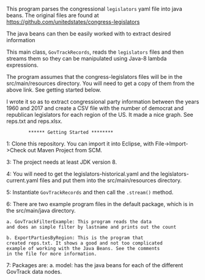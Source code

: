 This program parses the congressional `legislators` yaml file into java beans.
The original files are found at https://github.com/unitedstates/congress-legislators

The java beans can then be easily worked with to extract desired information

This main class, `GovTrackRecords`, reads the `legislators` files and then
streams them so they can be manipulated using Java-8 lambda expressions. 

The program assumes that the congress-legislators files will be in the
src/main/resources directory. You will need to get a copy of them from 
the above link. See getting started below.

I wrote it so as to extract congressional party information between 
the years 1960 and 2017 and create a CSV file with the number of democrat 
and republican legislators for each region of the US. It made a nice
graph. See reps.txt and reps.xlsx.

			****** Getting Started ********

1:  Clone this repository. You can import it into Eclipse, with 
	File->Import->Check out Maven Project from SCM.
	
3: 	The project needs at least JDK version 8.

4:	You will need to get the legislators-historical.yaml and 
	the legislators-current.yaml files and put them into 
	the src/main/resources directory.
	
5:      Instantiate `GovTrackRecords` and then call the `.stream()` method.  

6:	There are two example program files in the default package, 
	which is in the src/main/java directory.
	
	a. GovTrackFilterExample: This program reads the data
	and does an simple filter by lastname and prints out the count
	
	b. ExportPartiesByRegion: This is the program that 
	created reps.txt. It shows a good and not too complicated
	example of working with the Java Beans. See the comments
	in the file for more information.
	
7:	Packages are: 
	a. model: has the java beans for each of the different GovTrack data nodes.
